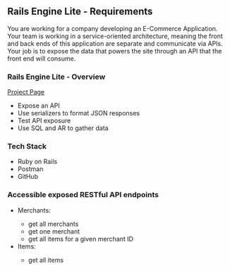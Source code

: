 ## Rails Engine Lite - Requirements

You are working for a company developing an E-Commerce Application. Your team is working in a service-oriented architecture, meaning the front and back ends of this application are separate and communicate via APIs. Your job is to expose the data that powers the site through an API that the front end will consume.

### Rails Engine Lite - Overview
[Project Page](https://backend.turing.edu/module3/projects/rails_engine_lite/)

* Expose an API
* Use serializers to format JSON responses 
* Test API exposure 
* Use SQL and AR to gather data 

### Tech Stack

* Ruby on Rails
* Postman
* GitHub

### Accessible exposed RESTful API endpoints
<ul>
<li> Merchants: </li>
  <ul>
   <li> get all merchants </li>
   <li> get one merchant </li>
   <li> get all items for a given merchant ID </li>
  </ul>
<li> Items: </li>
  <ul>
  <li> get all items </li>
  </ul>
</ul>

